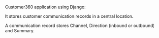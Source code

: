 Customer360 application using Django:

It stores customer communication records in a central location.

A communication record stores Channel, Direction (inbound or outbound) and Summary.
